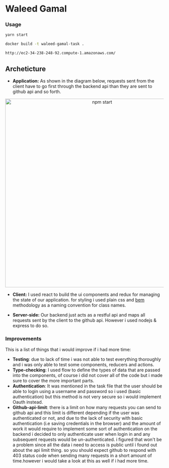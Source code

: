 # Waleed Gamal


### Usage

```sh
yarn start 

docker build -t waleed-gamal-task .

http://ec2-34-238-248-92.compute-1.amazonaws.com/
```






## Archeticture

- **Application:** As shown in the diagram below, requests sent from the client have to go first through the backend api than they are sent to github api and so forth.

<p align='center'>
<img src='https://preview.ibb.co/dfhXOA/task.png' width='600' alt='npm start'>
</p>


- **Client:** I used react to build the ui components and redux for managing the state of our application. for styling i used plain css and <a href="https://getbem.com/" target="_blank">bem</a> methodology as a naming convention for class names.

- **Server-side:** Our backend just acts as a restful api and maps all requests sent by the client to the github api. However i used nodejs & express to do so.




### Improvements

This is a list of things that i would improve if i had more time:

- **Testing**: due to lack of time i was not able to test everything thoroughly and i was only able to test some components, reducers and actions.
- **Type-checking**: I used flow to define the types of data that are passed into the components, of course i did not cover all of the code but i made sure to cover the more important parts. 
- **Authentication**: It was mentioned in the task file that the user should be able to login using a username and password so i used (basic authentication) but this method is not very secure so i would implement Oauth instead.
- **Github-api-limit**: there is a limit on how many requests you can send to github api and this limit is different depending if the user was authenticated or not, and due to the lack of security with basic authentication (i.e saving credentials in the browser) and the amount of work it would require to implement some sort of authentication on the backend i decided to only authenticate user when login in and any subsequent requests would be un-authenticated. i figured that won't be a problem since all the data i need to access is public until i found out about the api limit thing. so you should expect github to respond with 403 status code when sending many requests in a short amount of time.however i would take a look at this as well if i had more time.
